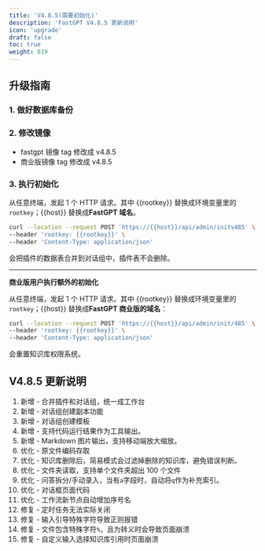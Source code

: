 ```yaml
---
title: 'V4.8.5(需要初始化)'
description: 'FastGPT V4.8.5 更新说明'
icon: 'upgrade'
draft: false
toc: true
weight: 819
---
```


## 升级指南

### 1. 做好数据库备份

### 2. 修改镜像

- fastgpt 镜像 tag 修改成 v4.8.5
- 商业版镜像 tag 修改成 v4.8.5

### 3. 执行初始化

从任意终端，发起 1 个 HTTP 请求。其中 {{rootkey}} 替换成环境变量里的 `rootkey`；{{host}} 替换成**FastGPT 域名**。

```bash
curl --location --request POST 'https://{{host}}/api/admin/initv485' \
--header 'rootkey: {{rootkey}}' \
--header 'Content-Type: application/json'
```

会把插件的数据表合并到对话组中，插件表不会删除。

------

**商业版用户执行额外的初始化**

从任意终端，发起 1 个 HTTP 请求。其中 {{rootkey}} 替换成环境变量里的 `rootkey`；{{host}} 替换成**FastGPT 商业版的域名**：

```bash
curl --location --request POST 'https://{{host}}/api/admin/init/485' \
--header 'rootkey: {{rootkey}}' \
--header 'Content-Type: application/json'
```

会重置知识库权限系统。

## V4.8.5 更新说明

1. 新增 - 合并插件和对话组，统一成工作台
2. 新增 - 对话组创建副本功能
3. 新增 - 对话组创建模板
4. 新增 - 支持代码运行结果作为工具输出。
5. 新增 - Markdown 图片输出，支持移动端放大缩放。
6. 优化 - 原文件编码存取
7. 优化 - 知识库删除后，简易模式会过滤掉删除的知识库，避免错误判断。
8. 优化 - 文件夹读取，支持单个文件夹超出 100 个文件
9. 优化 - 问答拆分/手动录入，当有`a`字段时，自动将`q`作为补充索引。
10. 优化 - 对话框页面代码
11. 优化 - 工作流新节点自动增加序号名
12. 修复 - 定时任务无法实际关闭
13. 修复 - 输入引导特殊字符导致正则报错
14. 修复 - 文件包含特殊字符`%`，且为转义时会导致页面崩溃
15. 修复 - 自定义输入选择知识库引用时页面崩溃
